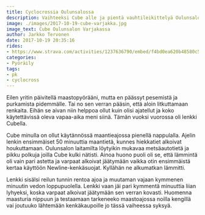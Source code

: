 ```yaml
---
title: Cyclocrossia Oulunsalossa
description: Vaihteeksi Cube alle ja pientä vauhtileikittelyä Oulunsalon suuntaan. Samalla testailin uusia kenkäsuojia talvea varten.
image: ./images/2017-10-19-cube-varjakka.jpg
image_text: Cube Oulunsalon Varjakassa
author: Jarkko Tervonen
date: 2017-10-19 20:35:16
rides:
- https://www.strava.com/activities/1237636790/embed/f4bd0ea620b48580c5e03edf8459e684c1d9dd0b
categories:
- Pyöräily
tags:
- pk
- cyclocross
---
```

Eilen yritin päivitellä maastopyörääni, mutta en päässyt pesemistä ja purkamista pidemmälle. Tai no sen verran pääsin, että aloin litkuttamaan renkaita. Eihän se aivan niin helppoa ollut kuin olisi ajatellut ja koko käytettävissä oleva vapaa-aika meni siinä. Tämän vuoksi vuorossa oli lenkki Cubella.

Cube minulla on ollut käytännössä maantieajossa pienellä nappulalla. Ajelin lenkin ensimmäiset 50 minuuttia maantietä, kunnes hiekkatiet alkoivat houkuttamaan. Oulunsalon laitamilta löytyikin mukavaa metsäautotietä ja pikku polkuja joilla Cube kulki nätisti. Ainoa huono puoli oli se, että lämmintä oli vain pari astetta ja varpaat alkoivat jäätymään vaikka otin ensimmäistä kertaa käyttöön Newline-kenkäsuojat. Kyllähän ne alkumatkan lämmitti.

Lenkki sisälsi reilun tunnin rentoa ajoa ja muutaman vajaan kymmenen minuutin vedon loppupuolella. Lenkki vaan jäi pari kymmentä minuuttia liian lyhyeksi, koska varpaat alkoivat jäätymään sen verran kovasti. Huomenna maasturia nippuun ja testaamaan tarkeneeko maastoajossa noilla kengillä vai joutuuko lähtemään kenkäkaupoille jo tässä vaiheessa syksyä.
